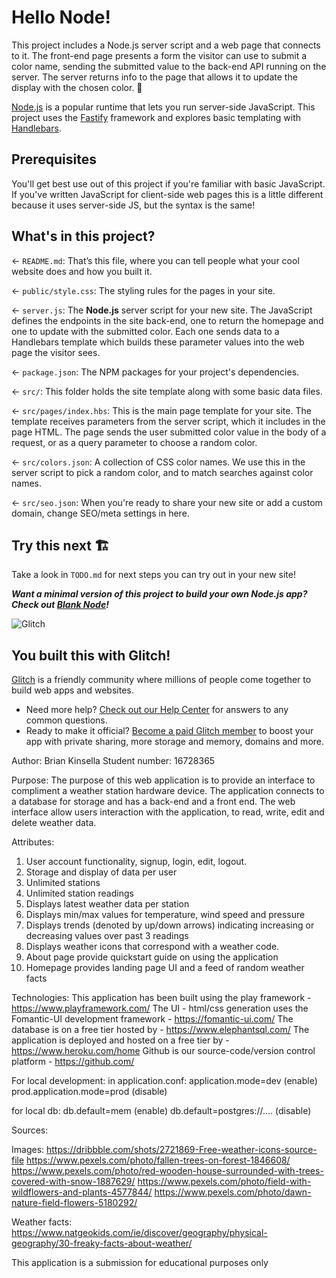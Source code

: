 # Hello Node!

This project includes a Node.js server script and a web page that connects to it. The front-end page presents a form the visitor can use to submit a color name, sending the submitted value to the back-end API running on the server. The server returns info to the page that allows it to update the display with the chosen color. 🎨

[Node.js](https://nodejs.org/en/about/) is a popular runtime that lets you run server-side JavaScript. This project uses the [Fastify](https://www.fastify.io/) framework and explores basic templating with [Handlebars](https://handlebarsjs.com/).

## Prerequisites

You'll get best use out of this project if you're familiar with basic JavaScript. If you've written JavaScript for client-side web pages this is a little different because it uses server-side JS, but the syntax is the same!

## What's in this project?

← `README.md`: That’s this file, where you can tell people what your cool website does and how you built it.

← `public/style.css`: The styling rules for the pages in your site.

← `server.js`: The **Node.js** server script for your new site. The JavaScript defines the endpoints in the site back-end, one to return the homepage and one to update with the submitted color. Each one sends data to a Handlebars template which builds these parameter values into the web page the visitor sees.

← `package.json`: The NPM packages for your project's dependencies.

← `src/`: This folder holds the site template along with some basic data files.

← `src/pages/index.hbs`: This is the main page template for your site. The template receives parameters from the server script, which it includes in the page HTML. The page sends the user submitted color value in the body of a request, or as a query parameter to choose a random color.

← `src/colors.json`: A collection of CSS color names. We use this in the server script to pick a random color, and to match searches against color names.

← `src/seo.json`: When you're ready to share your new site or add a custom domain, change SEO/meta settings in here.

## Try this next 🏗️

Take a look in `TODO.md` for next steps you can try out in your new site!

___Want a minimal version of this project to build your own Node.js app? Check out [Blank Node](https://glitch.com/edit/#!/remix/glitch-blank-node)!___

![Glitch](https://cdn.glitch.com/a9975ea6-8949-4bab-addb-8a95021dc2da%2FLogo_Color.svg?v=1602781328576)

## You built this with Glitch!

[Glitch](https://glitch.com) is a friendly community where millions of people come together to build web apps and websites.

- Need more help? [Check out our Help Center](https://help.glitch.com/) for answers to any common questions.
- Ready to make it official? [Become a paid Glitch member](https://glitch.com/pricing) to boost your app with private sharing, more storage and memory, domains and more.


Author: Brian Kinsella
Student number: 16728365

Purpose:
The purpose of this web application is to provide an interface to compliment a weather station hardware device.
The application connects to a database for storage and has a back-end and a front end. The web interface allow users interaction with
the application, to read, write, edit and delete weather data.

Attributes:
1. User account functionality, signup, login, edit, logout.
2. Storage and display of data per user
3. Unlimited stations
4. Unlimited station readings
5. Displays latest weather data per station
6. Displays min/max values for temperature, wind speed and pressure
7. Displays trends (denoted by up/down arrows) indicating increasing or decreasing values over past 3 readings
8. Displays weather icons that correspond with a weather code.
9. About page provide quickstart guide on using the application
10. Homepage provides landing page UI and a feed of random weather facts

Technologies:
This application has been built using the play framework - https://www.playframework.com/
The UI - html/css generation uses the Fomantic-UI development framework - https://fomantic-ui.com/
The database is on a free tier hosted by - https://www.elephantsql.com/
The application is deployed and hosted on a free tier by - https://www.heroku.com/home
Github is our source-code/version control platform - https://github.com/

For local development:
in application.conf: application.mode=dev (enable)
                     prod.application.mode=prod (disable)

for local db:   db.default=mem (enable)
                db.default=postgres://.... (disable)

Sources:

Images:
https://dribbble.com/shots/2721869-Free-weather-icons-source-file
https://www.pexels.com/photo/fallen-trees-on-forest-1846608/
https://www.pexels.com/photo/red-wooden-house-surrounded-with-trees-covered-with-snow-1887629/
https://www.pexels.com/photo/field-with-wildflowers-and-plants-4577844/
https://www.pexels.com/photo/dawn-nature-field-flowers-5180292/

Weather facts:
https://www.natgeokids.com/ie/discover/geography/physical-geography/30-freaky-facts-about-weather/

This application is a submission for educational purposes only

